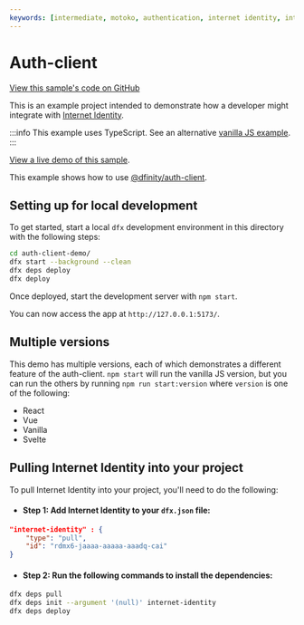 ```yaml
---
keywords: [intermediate, motoko, authentication, internet identity, integrate, auth, user auth]
---
```


# Auth-client 

[View this sample's code on GitHub](https://github.com/dfinity/examples/tree/master/motoko/auth_client_demo)

This is an example project intended to demonstrate how a developer might integrate with [Internet Identity](https://identity.ic0.app).

:::info
This example uses TypeScript. See an alternative [vanilla JS example](https://github.com/krpeacock/auth-client-demo/tree/vanilla-js).
:::

[View a live demo of this sample](https://vasb2-4yaaa-aaaab-qadoa-cai.ic0.app/).

This example shows how to use [@dfinity/auth-client](https://www.npmjs.com/package/@dfinity/auth-client).

## Setting up for local development

To get started, start a local `dfx` development environment in this directory with the following steps:

```bash
cd auth-client-demo/
dfx start --background --clean
dfx deps deploy
dfx deploy
```

Once deployed, start the development server with `npm start`.

You can now access the app at `http://127.0.0.1:5173/`.

## Multiple versions

This demo has multiple versions, each of which demonstrates a different feature of the auth-client. `npm start` will run the vanilla JS version, but you can run the others by running `npm run start:version` where `version` is one of the following:

- React
- Vue
- Vanilla
- Svelte

## Pulling Internet Identity into your project

To pull Internet Identity into your project, you'll need to do the following:

- #### Step 1: Add Internet Identity to your `dfx.json` file:

```json
"internet-identity" : {
    "type": "pull",
    "id": "rdmx6-jaaaa-aaaaa-aaadq-cai"
}
```

- #### Step 2: Run the following commands to install the dependencies:

```bash
dfx deps pull
dfx deps init --argument '(null)' internet-identity
dfx deps deploy
```


